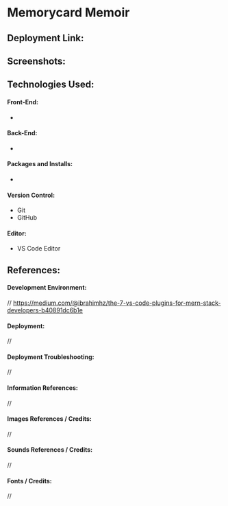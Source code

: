 # Memorycard Memoir
<!-- (STACK) | DESCRIPTION_OF_PROJECT. -->

## Deployment Link:
<!-- URL_GOES_HERE -->

## Screenshots:
<!-- ![Screenshot](LOCATION_OF_FILE) -->

## Technologies Used:
#### Front-End:
- 
#### Back-End:
- 
#### Packages and Installs:
- 
#### Version Control:
- Git
- GitHub
#### Editor:
- VS Code Editor

## References:
#### Development Environment:
// https://medium.com/@ibrahimhz/the-7-vs-code-plugins-for-mern-stack-developers-b40891dc6b1e

#### Deployment:
// 

#### Deployment Troubleshooting:
// 

#### Information References:
// 

#### Images References / Credits:
//

#### Sounds References / Credits:
//

#### Fonts / Credits:
// 